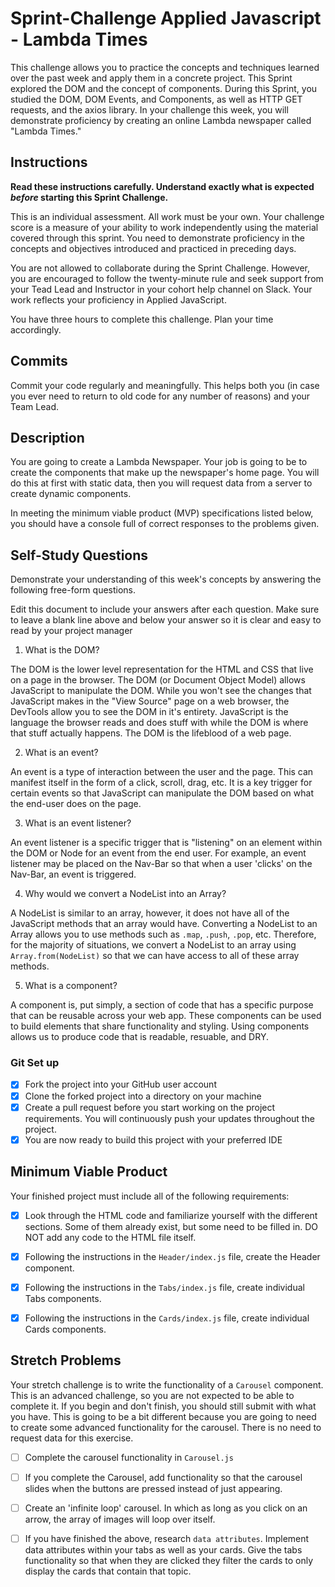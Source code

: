 # Sprint-Challenge Applied Javascript - Lambda Times

This challenge allows you to practice the concepts and techniques learned over the past week and apply them in a concrete project. This Sprint explored the DOM and the concept of components. During this Sprint, you studied the DOM, DOM Events, and Components, as well as HTTP GET requests, and the axios library. In your challenge this week, you will demonstrate proficiency by creating an online Lambda newspaper called "Lambda Times."

## Instructions

**Read these instructions carefully. Understand exactly what is expected _before_ starting this Sprint Challenge.**

This is an individual assessment. All work must be your own. Your challenge score is a measure of your ability to work independently using the material covered through this sprint. You need to demonstrate proficiency in the concepts and objectives introduced and practiced in preceding days.

You are not allowed to collaborate during the Sprint Challenge. However, you are encouraged to follow the twenty-minute rule and seek support from your Tead Lead and Instructor in your cohort help channel on Slack. Your work reflects your proficiency in Applied JavaScript.

You have three hours to complete this challenge. Plan your time accordingly.

## Commits

Commit your code regularly and meaningfully. This helps both you (in case you ever need to return to old code for any number of reasons) and your Team Lead.

## Description

You are going to create a Lambda Newspaper. Your job is going to be to create the components that make up the newspaper's home page. You will do this at first with static data, then you will request data from a server to create dynamic components.

In meeting the minimum viable product (MVP) specifications listed below, you should have a console full of correct responses to the problems given.

## Self-Study Questions

Demonstrate your understanding of this week's concepts by answering the following free-form questions.

Edit this document to include your answers after each question. Make sure to leave a blank line above and below your answer so it is clear and easy to read by your project manager

1. What is the DOM?

The DOM is the lower level representation for the HTML and CSS that live on a page in the browser. The DOM (or Document Object Model) allows JavaScript to manipulate the DOM. While you won't see the changes that JavaScript makes in the "View Source" page on a web browser, the DevTools allow you to see the DOM in it's entirety. JavaScript is the language the browser reads and does stuff with while the DOM is where that stuff actually happens. The DOM is the lifeblood of a web page.

2. What is an event?

An event is a type of interaction between the user and the page. This can manifest itself in the form of a click, scroll, drag, etc. It is a key trigger for certain events so that JavaScript can manipulate the DOM based on what the end-user does on the page.

3. What is an event listener?

An event listener is a specific trigger that is "listening" on an element within the DOM or Node for an event from the end user. For example, an event listener may be placed on the Nav-Bar so that when a user 'clicks' on the Nav-Bar, an event is triggered.

4. Why would we convert a NodeList into an Array?

A NodeList is similar to an array, however, it does not have all of the JavaScript methods that an array would have. Converting a NodeList to an Array allows you to use methods such as `.map`, `.push`, `.pop`, etc. Therefore, for the majority of situations, we convert a NodeList to an array using `Array.from(NodeList)` so that we can have access to all of these array methods.

5. What is a component?

A component is, put simply, a section of code that has a specific purpose that can be reusable across your web app. These components can be used to build elements that share functionality and styling. Using components allows us to produce code that is readable, resuable, and DRY.

### Git Set up

- [x] Fork the project into your GitHub user account
- [x] Clone the forked project into a directory on your machine
- [x] Create a pull request before you start working on the project requirements. You will continuously push your updates throughout the project.
- [x] You are now ready to build this project with your preferred IDE

## Minimum Viable Product

Your finished project must include all of the following requirements:

- [x] Look through the HTML code and familiarize yourself with the different sections. Some of them already exist, but some need to be filled in. DO NOT add any code to the HTML file itself.

- [x] Following the instructions in the `Header/index.js` file, create the Header component.

- [x] Following the instructions in the `Tabs/index.js` file, create individual Tabs components.

- [x] Following the instructions in the `Cards/index.js` file, create individual Cards components.

## Stretch Problems

Your stretch challenge is to write the functionality of a `Carousel` component. This is an advanced challenge, so you are not expected to be able to complete it. If you begin and don't finish, you should still submit with what you have. This is going to be a bit different because you are going to need to create some advanced functionality for the carousel. There is no need to request data for this exercise.

- [ ] Complete the carousel functionality in `Carousel.js`

- [ ] If you complete the Carousel, add functionality so that the carousel slides when the buttons are pressed instead of just appearing.

- [ ] Create an 'infinite loop' carousel. In which as long as you click on an arrow, the array of images will loop over itself.

- [ ] If you have finished the above, research `data attributes`. Implement data attributes within your tabs as well as your cards. Give the tabs functionality so that when they are clicked they filter the cards to only display the cards that contain that topic.
